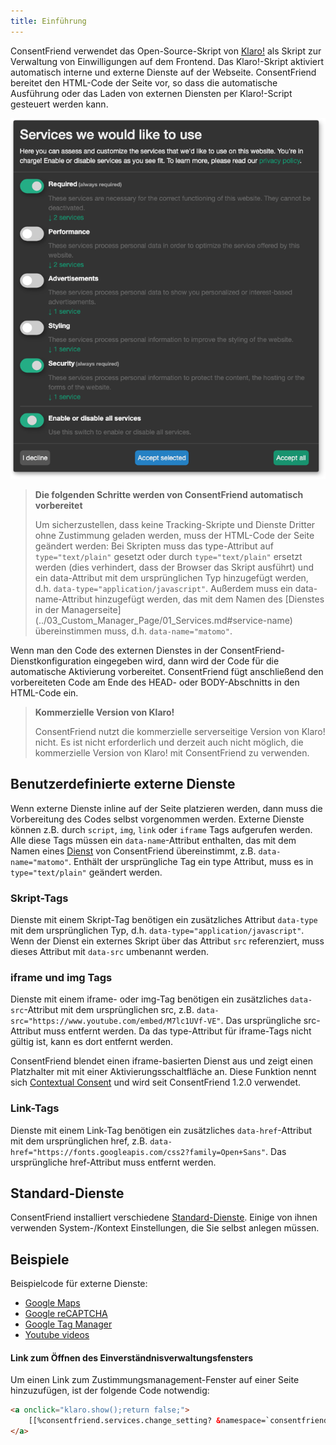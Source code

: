 ```yaml
---
title: Einführung 
---
```


ConsentFriend verwendet das Open-Source-Skript von
[Klaro!](https://kiprotect.com/klaro) als Skript zur Verwaltung von
Einwilligungen auf dem Frontend. Das Klaro!-Skript aktiviert automatisch interne
und externe Dienste auf der Webseite. ConsentFriend bereitet den HTML-Code der
Seite vor, so dass die automatische Ausführung oder das Laden von externen
Diensten per Klaro!-Script gesteuert werden kann.

![](img/consent-management.png)

> **Die folgenden Schritte werden von ConsentFriend automatisch vorbereitet** 
>
> Um sicherzustellen, dass keine Tracking-Skripte und Dienste Dritter ohne
Zustimmung geladen werden, muss der HTML-Code der Seite geändert werden: Bei
Skripten muss das type-Attribut auf `type="text/plain"` gesetzt oder durch
`type="text/plain"` ersetzt werden (dies verhindert, dass der Browser das Skript
ausführt) und ein data-Attribut mit dem ursprünglichen Typ hinzugefügt werden,
d.h. `data-type="application/javascript"`. Außerdem muss ein data-name-Attribut
hinzugefügt werden, das mit dem Namen des [Dienstes in der Managerseite]
(../03_Custom_Manager_Page/01_Services.md#service-name) übereinstimmen muss,
d.h. `data-name="matomo"`.

Wenn man den Code des externen Dienstes in der ConsentFriend-Dienstkonfiguration
eingegeben wird, dann wird der Code für die automatische Aktivierung
vorbereitet. ConsentFriend fügt anschließend den vorbereiteten Code am Ende des
HEAD- oder BODY-Abschnitts in den HTML-Code ein.

> **Kommerzielle Version von Klaro!**
>
> ConsentFriend nutzt die kommerzielle serverseitige Version von Klaro! nicht.
Es ist nicht erforderlich und derzeit auch nicht möglich, die kommerzielle
Version von Klaro! mit ConsentFriend zu verwenden.

## Benutzerdefinierte externe Dienste

Wenn externe Dienste inline auf der Seite platzieren werden, dann muss die
Vorbereitung des Codes selbst vorgenommen werden. Externe Dienste können z.B.
durch `script`, `img`, `link` oder `iframe` Tags aufgerufen werden. Alle diese
Tags müssen ein `data-name`-Attribut enthalten, das mit dem Namen eines
[Dienst](../03_Custom_Manager_Page/01_Services.md#service-name) von
ConsentFriend übereinstimmt, z.B. `data-name="matomo"`. Enthält der
ursprüngliche Tag ein type Attribut, muss es in `type="text/plain"` geändert
werden.

### Skript-Tags

Dienste mit einem Skript-Tag benötigen ein zusätzliches Attribut `data-type` mit
dem ursprünglichen Typ, d.h. `data-type="application/javascript"`. Wenn der
Dienst ein externes Skript über das Attribut `src` referenziert, muss dieses
Attribut mit `data-src` umbenannt werden.

### iframe und img Tags

Dienste mit einem iframe- oder img-Tag benötigen ein zusätzliches
`data-src`-Attribut mit dem ursprünglichen src, z.B.
`data-src="https://www.youtube.com/embed/M7lc1UVf-VE"`. Das ursprüngliche
src-Attribut muss entfernt werden. Da das type-Attribut für iframe-Tags nicht
gültig ist, kann es dort entfernt werden.

ConsentFriend blendet einen iframe-basierten Dienst aus und zeigt einen
Platzhalter mit mit einer Aktivierungsschaltfläche an. Diese Funktion nennt sich
[Contextual Consent](03_Contextual_Consent.md) und wird seit ConsentFriend 1.2.0
verwendet.

### Link-Tags

Dienste mit einem Link-Tag benötigen ein zusätzliches `data-href`-Attribut mit
dem ursprünglichen href, z.B.
`data-href="https://fonts.googleapis.com/css2?family=Open+Sans"`. Das
ursprüngliche href-Attribut muss entfernt werden.

## Standard-Dienste

ConsentFriend installiert verschiedene
[Standard-Dienste](02_Default_Services.md). Einige von ihnen
verwenden System-/Kontext Einstellungen, die Sie selbst anlegen müssen.

## Beispiele

Beispielcode für externe Dienste:

- [Google Maps](Google_Maps.md)
- [Google reCAPTCHA](Google_reCAPTCHA.md)
- [Google Tag Manager](Google_Tag_Manager.md)
- [Youtube videos](Youtube_Videos.md)

#### Link zum Öffnen des Einverständnisverwaltungsfensters

Um einen Link zum Zustimmungsmanagement-Fenster auf einer Seite hinzuzufügen,
ist der folgende Code notwendig:

```html
<a onclick="klaro.show();return false;">
    [[%consentfriend.services.change_setting? &namespace=`consentfriend`]]
</a>
```
